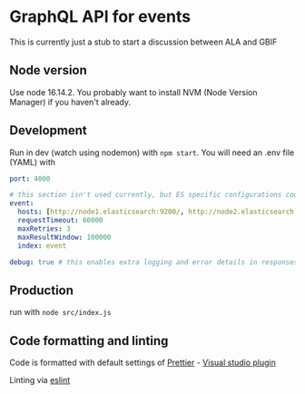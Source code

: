 # GraphQL API for events
This is currently just a stub to start a discussion between ALA and GBIF

## Node version
Use node 16.14.2. You probably want to install NVM (Node Version Manager) if you haven't already.

## Development
Run in dev (watch using nodemon) with `npm start`. You will need an .env file (YAML) with 

```yml
port: 4000

# this section isn't used currently, but ES specific configurations could go here
event:
  hosts: [http://node1.elasticsearch:9200/, http://node2.elasticsearch:9200/] # whatever your es nodes are called
  requestTimeout: 60000
  maxRetries: 3
  maxResultWindow: 100000
  index: event

debug: true # this enables extra logging and error details in responses. Should not be used in production.
```

## Production
run with `node src/index.js`

## Code formatting and linting
Code is formatted with default settings of [Prettier](https://prettier.io/)  - [Visual studio plugin](https://marketplace.visualstudio.com/items?itemName=esbenp.prettier-vscode)

Linting via [eslint](https://eslint.org/)